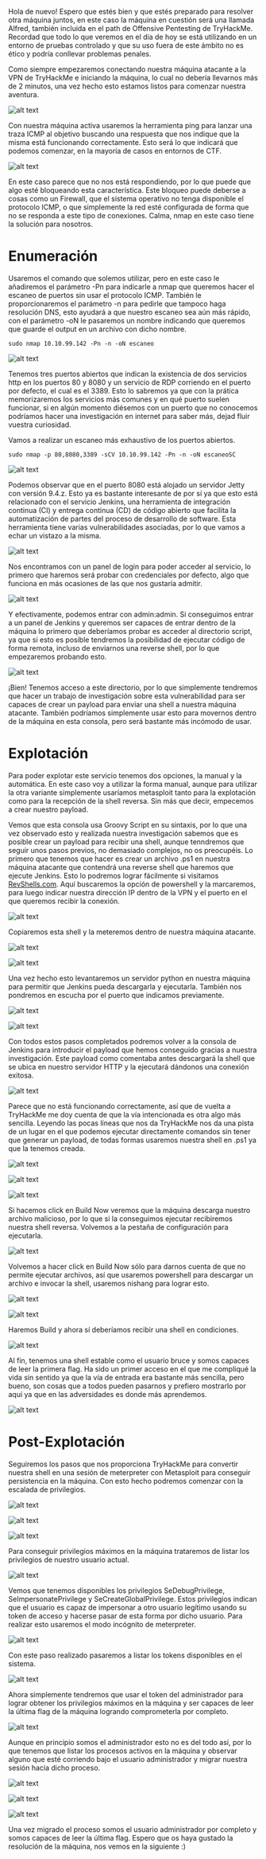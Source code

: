 

Hola de nuevo! Espero que estés bien y que estés preparado para resolver otra máquina juntos, en este caso la máquina en cuestión será una llamada Alfred, también incluida en el path de Offensive Pentesting de TryHackMe. Recordad que todo lo que veremos en el día de hoy se está utilizando en un entorno de pruebas controlado y que su uso fuera de este ámbito no es ético y podría conllevar problemas penales.


Como siempre empezaremos conectando nuestra máquina atacante a la VPN de TryHackMe e iniciando la máquina, lo cual no debería llevarnos más de 2 minutos, una vez hecho esto estamos listos para comenzar nuestra aventura.


![alt text](images/image.png)


Con nuestra máquina activa usaremos la herramienta ping para lanzar una traza ICMP al objetivo buscando una respuesta que nos indique que la misma está funcionando correctamente. Esto será lo que indicará que podemos comenzar, en la mayoría de casos en entornos de CTF.


![alt text](images/image-1.png)


En este caso parece que no nos está respondiendo, por lo que puede que algo esté bloqueando esta característica. Este bloqueo puede deberse a cosas como un Firewall, que el sistema operativo no tenga disponible el protocolo ICMP, o que simplemente la red esté configurada de forma que no se responda a este tipo de conexiones. Calma, nmap en este caso tiene la solución para nosotros.


# Enumeración


Usaremos el comando que solemos utilizar, pero en este caso le añadiremos el parámetro -Pn para indicarle a nmap que queremos hacer el escaneo de puertos sin usar el protocolo ICMP. También le proporcionaremos el parámetro -n para pedirle que tampoco haga resolución DNS, esto ayudará a que nuestro escaneo sea aún más rápido, con el parámetro -oN le pasaremos un nombre indicando que queremos que guarde el output en un archivo con dicho nombre. 


``` sudo nmap 10.10.99.142 -Pn -n -oN escaneo  ```


![alt text](images/image-2.png)


Tenemos tres puertos abiertos que indican la existencia de dos servicios http en los puertos 80 y 8080 y un servicio de RDP corriendo en el puerto por defecto, el cual es el 3389. Esto lo sabremos ya que con la prática memorizaremos los servicios más comunes y en qué puerto suelen funcionar, si en algún momento diésemos con un puerto que no conocemos podríamos hacer una investigación en internet para saber más, dejad fluir vuestra curiosidad.


Vamos a realizar un escaneo más exhaustivo de los puertos abiertos.


``` sudo nmap -p 80,8080,3389 -sCV 10.10.99.142 -Pn -n -oN escaneoSC ```


![alt text](images/image-3.png)


Podemos observar que en el puerto 8080 está alojado un servidor Jetty con versión 9.4.z. Esto ya es bastante interesante de por sí ya que esto está relacionado con el servicio Jenkins, una herramienta de integración continua (CI) y entrega continua (CD) de código abierto que facilita la automatización de partes del proceso de desarrollo de software. Esta herramienta tiene varias vulnerabilidades asociadas, por lo que vamos a echar un vistazo a la misma.


![alt text](images/image-4.png)


Nos encontramos con un panel de login para poder acceder al servicio, lo primero que haremos será probar con credenciales por defecto, algo que funciona en más ocasiones de las que nos gustaría admitir.


![alt text](images/image-5.png)


Y efectivamente, podemos entrar con admin:admin. Si conseguimos entrar a un panel de Jenkins y queremos ser capaces de entrar dentro de la máquina lo primero que deberíamos probar es acceder al directorio script, ya que si esto es posible tendremos la posibilidad de ejecutar código de forma remota, incluso de enviarnos una reverse shell, por lo que empezaremos probando esto.


![alt text](images/image-6.png)


¡Bien! Tenemos acceso a este directorio, por lo que simplemente tendremos que hacer un trabajo de investigación sobre esta vulnerabilidad para ser capaces de crear un payload para enviar una shell a nuestra máquina atacante. También podríamos simplemente usar esto para movernos dentro de la máquina en esta consola, pero será bastante más incómodo de usar. 


# Explotación


Para poder explotar este servicio tenemos dos opciones, la manual y la automática. En este caso voy a utilizar la forma manual, aunque para utilizar la otra variante simplemente usaríamos metasploit tanto para la explotación como para la recepción de la shell reversa. Sin más que decir, empecemos a crear nuestro payload.


Vemos que esta consola usa Groovy Script en su sintaxis, por lo que una vez observado esto y realizada nuestra investigación sabemos que es posible crear un payload para recibir una shell, aunque tenndremos que seguir unos pasos previos, no demasiado complejos, no os preocupéis. Lo primero que tenemos que hacer es crear un archivo .ps1 en nuestra máquina atacante que contendrá una reverse shell que haremos que ejecute Jenkins.
Esto lo podremos lograr fácilmente si visitamos [RevShells.com](https://www.revshells.com/). Aquí buscaremos la opción de powershell y la marcaremos, para luego indicar nuestra dirección IP dentro de la VPN y el puerto en el que queremos recibir la conexión.


![alt text](images/image-7.png)


Copiaremos esta shell y la meteremos dentro de nuestra máquina atacante.


![alt text](images/image-8.png)


![alt text](images/image-9.png)


Una vez hecho esto levantaremos un servidor python en nuestra máquina para permitir que Jenkins pueda descargarla y ejecutarla. También nos pondremos en escucha por el puerto que indicamos previamente.


![alt text](images/image-10.png)


![alt text](images/image-11.png)


Con todos estos pasos completados podremos volver a la consola de Jenkins para introducir el payload que hemos conseguido gracias a nuestra investigación. Este payload como comentaba antes descargará la shell que se ubica en nuestro servidor HTTP y la ejecutará dándonos una conexión exitosa.


![alt text](images/image-13.png)


Parece que no está funcionando correctamente, así que de vuelta a TryHackMe me doy cuenta de que la vía intencionada es otra algo más sencilla. Leyendo las pocas líneas que nos da TryHackMe nos da una pista de un lugar en el que podemos ejecutar directamente comandos sin tener que generar un payload, de todas formas usaremos nuestra shell en .ps1 ya que la tenemos creada.


![alt text](images/image-14.png)


![alt text](images/image-15.png)


![alt text](images/image-16.png)


Si hacemos click en Build Now veremos que la máquina descarga nuestro archivo malicioso, por lo que si la conseguimos ejecutar recibiremos nuestra shell reversa. Volvemos a la pestaña de configuración para ejecutarla.


![alt text](images/image-17.png)


Volvemos a hacer click en Build Now sólo para darnos cuenta de que no permite ejecutar archivos, así que usaremos powershell para descargar un archivo e invocar la shell, usaremos nishang para lograr esto.


![alt text](images/image-19.png)


![alt text](images/image-18.png)


Haremos Build y ahora sí deberíamos recibir una shell en condiciones.


![alt text](images/image-20.png)


Al fin, tenemos una shell estable como el usuario bruce y somos capaces de leer la primera flag. Ha sido un primer acceso en el que me compliqué la vida sin sentido ya que la vía de entrada era bastante más sencilla, pero bueno, son cosas que a todos pueden pasarnos y prefiero mostrarlo por aquí ya que en las adversidades es donde más aprendemos.


![alt text](images/image-21.png)



# Post-Explotación


Seguiremos los pasos que nos proporciona TryHackMe para convertir nuestra shell en una sesión de meterpreter con Metasploit para conseguir persistencia en la máquina. Con esto hecho podremos comenzar con la escalada de privilegios.


![alt text](images/image-25.png)


![alt text](images/image-22.png)


![alt text](images/image-24.png)


Para conseguir privilegios máximos en la máquina trataremos de listar los privilegios de nuestro usuario actual.


![alt text](images/image-26.png)


Vemos que tenemos disponibles los privilegios SeDebugPrivilege, SeImpersonatePrivilege y SeCreateGlobalPrivilege. Estos privilegios indican que el usuario es capaz de impersonar a otro usuario legítimo usando su token de acceso y hacerse pasar de esta forma por dicho usuario. Para realizar esto usaremos el modo incógnito de meterpreter.


![alt text](images/image-27.png)


Con este paso realizado pasaremos a listar los tokens disponibles en el sistema.


![alt text](images/image-28.png)


Ahora simplemente tendremos que usar el token del administrador para lograr obtener los privilegios máximos en la máquina y ser capaces de leer la última flag de la máquina logrando comprometerla por completo.


![alt text](images/image-29.png)


Aunque en principio somos el administrador esto no es del todo así, por lo que tenemos que listar los procesos activos en la máquina y observar alguno que esté corriendo bajo el usuario administrador y migrar nuestra sesión hacia dicho proceso.


![alt text](images/image-30.png)


![alt text](images/image-31.png)


![alt text](images/image-32.png)


Una vez migrado el proceso somos el usuario administrador por completo y somos capaces de leer la última flag. Espero que os haya gustado la resolución de la máquina, nos vemos en la siguiente :)












